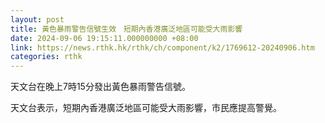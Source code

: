 ```yaml
---
layout: post
title: 黃色暴雨警告信號生效　短期內香港廣泛地區可能受大雨影響
date: 2024-09-06 19:15:11.000000000 +08:00
link: https://news.rthk.hk/rthk/ch/component/k2/1769612-20240906.htm
categories: rthk
---
```


天文台在晚上7時15分發出黃色暴雨警告信號。

天文台表示，短期內香港廣泛地區可能受大雨影響，市民應提高警覺。
